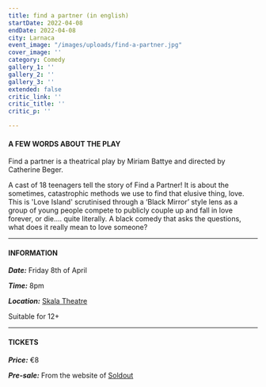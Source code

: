 ```yaml
---
title: find a partner (in english)
startDate: 2022-04-08
endDate: 2022-04-08
city: Larnaca
event_image: "/images/uploads/find-a-partner.jpg"
cover_image: ''
category: Comedy
gallery_1: ''
gallery_2: ''
gallery_3: ''
extended: false
critic_link: ''
critic_title: ''
critic_p: ''

---
```

#### A FEW WORDS ABOUT THE PLAY

Find a partner is a theatrical play by Miriam Battye and directed by Catherine Beger.

A cast of 18 teenagers tell the story of Find a Partner! It is about the sometimes, catastrophic methods we use to find that elusive thing, love. This is 'Love Island' scrutinised through a ‘Black Mirror’ style lens as a group of young people compete to publicly couple up and fall in love forever, or die.... quite literally. A black comedy that asks the questions, what does it really mean to love someone?

***

#### INFORMATION

**_Date:_** Friday 8th of April

**_Time:_** 8pm

**_Location:_** [Skala Theatre](https://www.google.com/maps/place/Theater+Skala+Larnaka/@34.9191059,33.6301992,17z/data=!3m1!4b1!4m5!3m4!1s0x14e082a6e362e26b:0x800ef26e458168d!8m2!3d34.9191059!4d33.6323879 "Theatre Skala")

Suitable for 12+

***

#### TICKETS

**_Price:_** €8

**_Pre-sale:_** From the website of [Soldout](https://www.soldoutticketbox.com/find-a-partner-2022/?lang=en "Soldout")